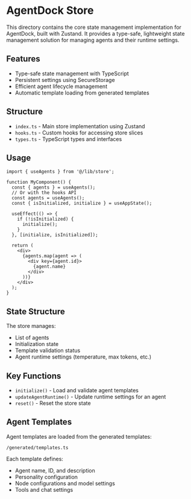 # AgentDock Store

This directory contains the core state management implementation for AgentDock, built with Zustand. It provides a type-safe, lightweight state management solution for managing agents and their runtime settings.

## Features

- Type-safe state management with TypeScript
- Persistent settings using SecureStorage
- Efficient agent lifecycle management
- Automatic template loading from generated templates

## Structure

- `index.ts` - Main store implementation using Zustand
- `hooks.ts` - Custom hooks for accessing store slices
- `types.ts` - TypeScript types and interfaces

## Usage

```tsx
import { useAgents } from '@/lib/store';

function MyComponent() {
  const { agents } = useAgents();
  // Or with the hooks API
  const agents = useAgents();
  const { isInitialized, initialize } = useAppState();
  
  useEffect(() => {
    if (!isInitialized) {
      initialize();
    }
  }, [initialize, isInitialized]);

  return (
    <div>
      {agents.map(agent => (
        <div key={agent.id}>
          {agent.name}
        </div>
      ))}
    </div>
  );
}
```

## State Structure

The store manages:
- List of agents
- Initialization state
- Template validation status
- Agent runtime settings (temperature, max tokens, etc.)

## Key Functions

- `initialize()` - Load and validate agent templates
- `updateAgentRuntime()` - Update runtime settings for an agent
- `reset()` - Reset the store state

## Agent Templates

Agent templates are loaded from the generated templates:
```
/generated/templates.ts
```

Each template defines:
- Agent name, ID, and description
- Personality configuration
- Node configurations and model settings
- Tools and chat settings 